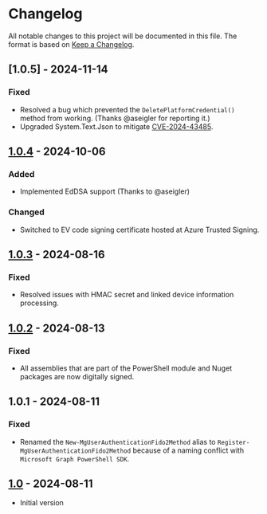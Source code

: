 # Changelog

All notable changes to this project will be documented in this file. The format is based on [Keep a Changelog](https://keepachangelog.com/en/1.0.0/).

## [1.0.5] - 2024-11-14

### Fixed

- Resolved a bug which prevented the `DeletePlatformCredential()` method from working. (Thanks @aseigler for reporting it.)
- Upgraded System.Text.Json to mitigate [CVE-2024-43485](https://msrc.microsoft.com/update-guide/vulnerability/CVE-2024-43485).

## [1.0.4] - 2024-10-06

### Added

- Implemented EdDSA support (Thanks to @aseigler)

### Changed

- Switched to EV code signing certificate hosted at Azure Trusted Signing.

## [1.0.3] - 2024-08-16

### Fixed

- Resolved issues with HMAC secret and linked device information processing.

## [1.0.2] - 2024-08-13

### Fixed

- All assemblies that are part of the PowerShell module and Nuget packages are now digitally signed.

## 1.0.1 - 2024-08-11

### Fixed

- Renamed the `New-MgUserAuthenticationFido2Method` alias to `Register-MgUserAuthenticationFido2Method` because of a naming conflict with `Microsoft Graph PowerShell SDK`.

## [1.0] - 2024-08-11

- Initial version

[Unreleased]: https://github.com/MichaelGrafnetter/webauthn-interop/compare/v1.0.5...HEAD
[1.0.4]: https://github.com/MichaelGrafnetter/webauthn-interop/compare/v1.0.4...v1.0.5
[1.0.4]: https://github.com/MichaelGrafnetter/webauthn-interop/compare/v1.0.3...v1.0.4
[1.0.3]: https://github.com/MichaelGrafnetter/webauthn-interop/compare/v1.0.2...v1.0.3
[1.0.2]: https://github.com/MichaelGrafnetter/webauthn-interop/compare/v1.0...v1.0.2
[1.0]: https://github.com/MichaelGrafnetter/webauthn-interop/releases/tag/v1.0
